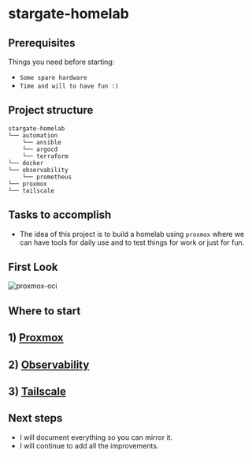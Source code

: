 # stargate-homelab

## Prerequisites
Things you need before starting:
* `Some spare hardware`
* `Time and will to have fun :)`

## Project structure
```
stargate-homelab
└── automation
    └── ansible    
    └── argocd  
    └── terraform
└── docker   
└── observability
    └── prometheus  
└── proxmox
└── tailscale
```

## Tasks to accomplish
- The idea of this project is to build a homelab using `proxmox` where we can have tools for daily use and to test things for work or just for fun.

## First Look
![proxmox-oci](https://github.com/user-attachments/assets/b7e62e28-5a6d-44fb-b0c6-90f289c1c81d)

## Where to start
## 1) [Proxmox](./proxmox/README.md)
## 2) [Observability](./observability/prometheus/README.md)
## 3) [Tailscale](./tailscale/README.md)

## Next steps
- I will document everything so you can mirror it.
- I will continue to add all the improvements.
